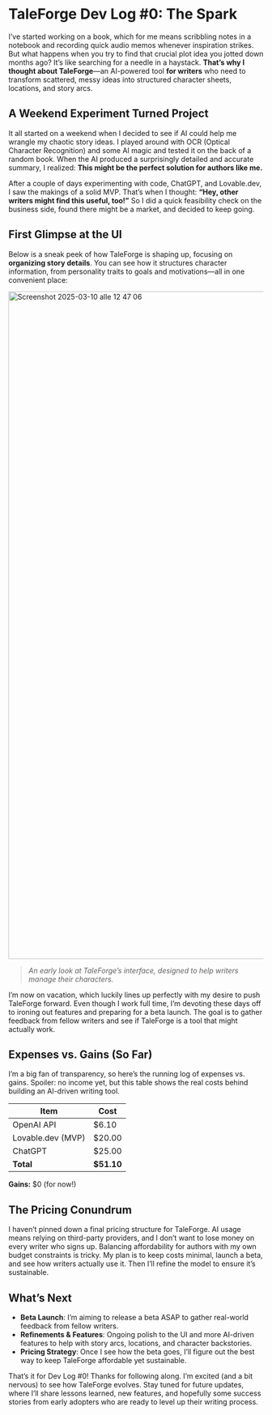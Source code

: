 # TaleForge Dev Log #0: The Spark

I’ve started working on a book, which for me means scribbling notes in a notebook and recording quick audio memos whenever inspiration strikes. But what happens when you try to find that crucial plot idea you jotted down months ago? It’s like searching for a needle in a haystack. **That’s why I thought about TaleForge**—an AI-powered tool **for writers** who need to transform scattered, messy ideas into structured character sheets, locations, and story arcs.

## A Weekend Experiment Turned Project

It all started on a weekend when I decided to see if AI could help me wrangle my chaotic story ideas. I played around with OCR (Optical Character Recognition) and some AI magic and tested it on the back of a random book. When the AI produced a surprisingly detailed and accurate summary, I realized: **This might be the perfect solution for authors like me.**

After a couple of days experimenting with code, ChatGPT, and Lovable.dev, I saw the makings of a solid MVP. That’s when I thought: **“Hey, other writers might find this useful, too!”** So I did a quick feasibility check on the business side, found there might be a market, and decided to keep going.

## First Glimpse at the UI

Below is a sneak peek of how TaleForge is shaping up, focusing on **organizing story details**. You can see how it structures character information, from personality traits to goals and motivations—all in one convenient place:

<img width="1319" alt="Screenshot 2025-03-10 alle 12 47 06" src="https://github.com/user-attachments/assets/dcca34d7-a0a7-484b-a960-199ed3891b16" />

> *An early look at TaleForge’s interface, designed to help writers manage their characters.*

I’m now on vacation, which luckily lines up perfectly with my desire to push TaleForge forward. Even though I work full time, I’m devoting these days off to ironing out features and preparing for a beta launch. The goal is to gather feedback from fellow writers and see if TaleForge is a tool that might actually work.

## Expenses vs. Gains (So Far)

I’m a big fan of transparency, so here’s the running log of expenses vs. gains. Spoiler: no income yet, but this table shows the real costs behind building an AI-driven writing tool.

| Item                | Cost   |
|---------------------|--------|
| OpenAI API          | $6.10  |
| Lovable.dev (MVP)   | $20.00 |
| ChatGPT             | $25.00 |
| **Total**           | **$51.10** |

**Gains:** $0 (for now!)

## The Pricing Conundrum

I haven’t pinned down a final pricing structure for TaleForge. AI usage means relying on third-party providers, and I don’t want to lose money on every writer who signs up. Balancing affordability for authors with my own budget constraints is tricky. My plan is to keep costs minimal, launch a beta, and see how writers actually use it. Then I’ll refine the model to ensure it’s sustainable.

## What’s Next

- **Beta Launch**: I’m aiming to release a beta ASAP to gather real-world feedback from fellow writers.  
- **Refinements & Features**: Ongoing polish to the UI and more AI-driven features to help with story arcs, locations, and character backstories.  
- **Pricing Strategy**: Once I see how the beta goes, I’ll figure out the best way to keep TaleForge affordable yet sustainable.

That’s it for Dev Log #0! Thanks for following along. I’m excited (and a bit nervous) to see how TaleForge evolves. Stay tuned for future updates, where I’ll share lessons learned, new features, and hopefully some success stories from early adopters who are ready to level up their writing process.

